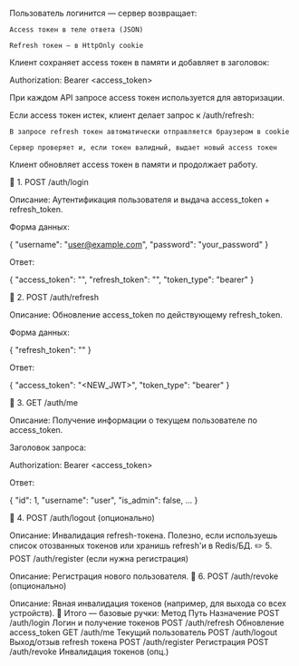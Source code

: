 Пользователь логинится — сервер возвращает:

    Access токен в теле ответа (JSON)

    Refresh токен — в HttpOnly cookie

Клиент сохраняет access токен в памяти и добавляет в заголовок:

Authorization: Bearer <access_token>

При каждом API запросе access токен используется для авторизации.

Если access токен истек, клиент делает запрос к /auth/refresh:

    В запросе refresh токен автоматически отправляется браузером в cookie

    Сервер проверяет и, если токен валидный, выдает новый access токен

Клиент обновляет access токен в памяти и продолжает работу.




🔐 1. POST /auth/login

Описание: Аутентификация пользователя и выдача access_token + refresh_token.

Форма данных:

{
  "username": "user@example.com",
  "password": "your_password"
}

Ответ:

{
  "access_token": "<JWT>",
  "refresh_token": "<JWT>",
  "token_type": "bearer"
}

🔁 2. POST /auth/refresh

Описание: Обновление access_token по действующему refresh_token.

Форма данных:

{
  "refresh_token": "<JWT>"
}

Ответ:

{
  "access_token": "<NEW_JWT>",
  "token_type": "bearer"
}

🧾 3. GET /auth/me

Описание: Получение информации о текущем пользователе по access_token.

Заголовок запроса:

Authorization: Bearer <access_token>

Ответ:

{
  "id": 1,
  "username": "user",
  "is_admin": false,
  ...
}

🚪 4. POST /auth/logout (опционально)

Описание: Инвалидация refresh-токена. Полезно, если используешь список отозванных токенов или хранишь refresh'и в Redis/БД.
✏️ 5. POST /auth/register (если нужна регистрация)

Описание: Регистрация нового пользователя.
🧯 6. POST /auth/revoke (опционально)

Описание: Явная инвалидация токенов (например, для выхода со всех устройств).
📌 Итого — базовые ручки:
Метод	Путь	Назначение
POST	/auth/login	Логин и получение токенов
POST	/auth/refresh	Обновление access_token
GET	/auth/me	Текущий пользователь
POST	/auth/logout	Выход/отзыв refresh токена
POST	/auth/register	Регистрация
POST	/auth/revoke	Инвалидация токенов (опц.)
